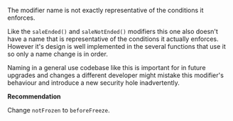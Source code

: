 The modifier name is not exactly representative of the conditions it enforces.

Like the `saleEnded()` and `saleNotEnded()` modifiers this one also doesn't have a name that is representative of the conditions it actually enforces. However it's design is well implemented in the several functions that use it so only a name change is in order.

Naming in a general use codebase like this is important for in future upgrades and changes a different developer might mistake this modifier's behaviour and introduce a new security hole inadvertently.

**Recommendation**

Change `notFrozen` to `beforeFreeze`.